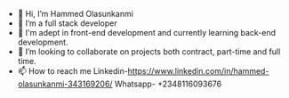 - 👋 Hi, I’m Hammed Olasunkanmi
- 👀 I’m a full stack developer
- 🌱 I'm adept in front-end development and currently learning back-end development.
- 💞️ I’m looking to collaborate on projects both contract, part-time and full time.
- 📫 How to reach me Linkedin-https://www.linkedin.com/in/hammed-olasunkanmi-343169206/ Whatsapp- +2348116093676

<!---
Olasunkanmi56/Olasunkanmi56 is a ✨ special ✨ repository because its `README.md` (this file) appears on your GitHub profile.
You can click the Preview link to take a look at your changes.
--->
